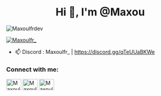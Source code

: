 <h1 align="center">Hi 👋, I'm @Maxou</h1>
<p align="left"> <img src="https://komarev.com/ghpvc/?username=Maxoulfrdev&label=Profile%20views&color=0e75b6&style=flat" alt="Maxoulfrdev" /> </p>

<p align="left"> <a href="https://github.com/ryo-ma/github-profile-trophy"><img src="https://github-profile-trophy.vercel.app/?username=lefouroux" alt="Maxoulfr_" /></a> </p>

- 📫 Discord : Maxoulfr_ | https://discord.gg/qTeUUaBKWe

<h3 align="left">Connect with me:</h3>
<p align="left">
<a href="https://twitter.com/maxoulfr" target="blank"><img align="center" src="https://raw.githubusercontent.com/rahuldkjain/github-profile-readme-generator/master/src/images/icons/Social/twitter.svg" alt="Maxoulfr" height="30" width="40" /></a>
<a href="https://www.youtube.com/c/@maxoulfr" target="blank"><img align="center" src="https://raw.githubusercontent.com/rahuldkjain/github-profile-readme-generator/master/src/images/icons/Social/youtube.svg" alt="Maxoulfr_" height="30" width="40" /></a>
<a href="https://discord.gg/qTeUUaBKWe" target="blank"><img align="center" src="https://raw.githubusercontent.com/rahuldkjain/github-profile-readme-generator/master/src/images/icons/Social/discord.svg" alt="Maxoulfr_" height="30" width="40" /></a>
</p>
